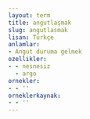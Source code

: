 ```yaml
---
layout: term
title: angutlaşmak
slug: angutlasmak
lisan: Türkçe
anlamlar:
- Angut duruma gelmek
ozellikler:
- - nesnesiz
  - argo
ornekler:
- - ''
orneklerkaynak:
- - ''
---
```


